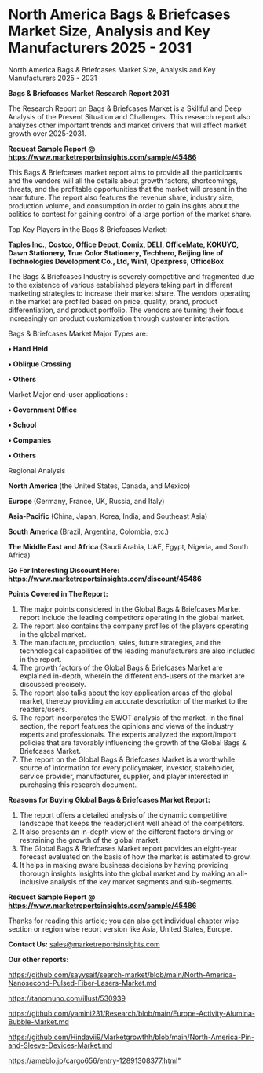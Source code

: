 # North America Bags & Briefcases Market Size, Analysis and Key Manufacturers 2025 - 2031
North America Bags & Briefcases Market Size, Analysis and Key Manufacturers 2025 - 2031

<strong>Bags & Briefcases Market Research Report 2031</strong>

The Research Report on Bags & Briefcases Market is a Skillful and Deep Analysis of the Present Situation and Challenges. This research report also analyzes other important trends and market drivers that will affect market growth over 2025-2031.

<strong>Request Sample Report @ <a href=https://www.marketreportsinsights.com/sample/45486>https://www.marketreportsinsights.com/sample/45486</a></strong>

This Bags & Briefcases market report aims to provide all the participants and the vendors will all the details about growth factors, shortcomings, threats, and the profitable opportunities that the market will present in the near future. The report also features the revenue share, industry size, production volume, and consumption in order to gain insights about the politics to contest for gaining control of a large portion of the market share.

Top Key Players in the Bags & Briefcases Market:

<strong>Taples Inc., Costco, Office Depot, Comix, DELI, OfficeMate, KOKUYO, Dawn Stationery, True Color Stationery, Techhero, Beijing line of Technologies Development Co., Ltd, Win1, Opexpress, OfficeBox</strong>

The Bags & Briefcases Industry is severely competitive and fragmented due to the existence of various established players taking part in different marketing strategies to increase their market share. The vendors operating in the market are profiled based on price, quality, brand, product differentiation, and product portfolio. The vendors are turning their focus increasingly on product customization through customer interaction.

Bags & Briefcases Market Major Types are:

<strong>•  Hand Held

•  Oblique Crossing

•  Others</strong>

Market Major end-user applications :

<strong>•  Government Office

•  School

•  Companies

•  Others</strong>

Regional Analysis

</u><strong><b>North America</b></strong> (the United States, Canada, and Mexico)

<strong><b>Europe </b></strong>(Germany, France, UK, Russia, and Italy)

<strong><b>Asia-Pacific</b></strong> (China, Japan, Korea, India, and Southeast Asia)

<strong><b>South America</b></strong> (Brazil, Argentina, Colombia, etc.)

<strong><b>The Middle East and Africa</b></strong> (Saudi Arabia, UAE, Egypt, Nigeria, and South Africa)

<strong>Go For Interesting Discount Here: <a href=https://www.marketreportsinsights.com/discount/45486>https://www.marketreportsinsights.com/discount/45486</a></strong>

<strong>Points Covered in The Report:</strong>
<ol>
  <li>The major points considered in the Global Bags & Briefcases Market report include the leading competitors operating in the global market.</li>
  <li>The report also contains the company profiles of the players operating in the global market.</li>
  <li>The manufacture, production, sales, future strategies, and the technological capabilities of the leading manufacturers are also included in the report.</li>
  <li>The growth factors of the Global Bags & Briefcases Market are explained in-depth, wherein the different end-users of the market are discussed precisely.</li>
  <li>The report also talks about the key application areas of the global market, thereby providing an accurate description of the market to the readers/users.</li>
  <li>The report incorporates the SWOT analysis of the market. In the final section, the report features the opinions and views of the industry experts and professionals. The experts analyzed the export/import policies that are favorably influencing the growth of the Global Bags & Briefcases Market.</li>
  <li>The report on the Global Bags & Briefcases Market is a worthwhile source of information for every policymaker, investor, stakeholder, service provider, manufacturer, supplier, and player interested in purchasing this research document.</li>
</ol>
<strong>Reasons for Buying Global Bags & Briefcases Market Report:</strong>

<ol>
  <li>The report offers a detailed analysis of the dynamic competitive landscape that keeps the reader/client well ahead of the competitors.</li>
  <li>It also presents an in-depth view of the different factors driving or restraining the growth of the global market.</li>
  <li>The Global Bags & Briefcases Market report provides an eight-year forecast evaluated on the basis of how the market is estimated to grow.</li>
  <li>It helps in making aware business decisions by having providing thorough insights insights into the global market and by making an all-inclusive analysis of the key market segments and sub-segments.</li>
</ol>
<strong>Request Sample Report @ <a href=https://www.marketreportsinsights.com/sample/45486>https://www.marketreportsinsights.com/sample/45486</a></strong>


Thanks for reading this article; you can also get individual chapter wise section or region wise report version like Asia, United States, Europe.

<strong>Contact Us:</strong>
sales@marketreportsinsights.com

<strong>Our other reports:</strong>

<a href=https://github.com/sayysaif/search-market/blob/main/North-America-Nanosecond-Pulsed-Fiber-Lasers-Market.md>https://github.com/sayysaif/search-market/blob/main/North-America-Nanosecond-Pulsed-Fiber-Lasers-Market.md</a>

<a href=https://tanomuno.com/illust/530939>https://tanomuno.com/illust/530939</a>

<a href=https://github.com/yamini231/Research/blob/main/Europe-Activity-Alumina-Bubble-Market.md>https://github.com/yamini231/Research/blob/main/Europe-Activity-Alumina-Bubble-Market.md</a>

<a href=https://github.com/Hindavii9/Marketgrowthh/blob/main/North-America-Pin-and-Sleeve-Devices-Market.md>https://github.com/Hindavii9/Marketgrowthh/blob/main/North-America-Pin-and-Sleeve-Devices-Market.md</a>

<a href=https://ameblo.jp/cargo656/entry-12891308377.html>https://ameblo.jp/cargo656/entry-12891308377.html</a>"
